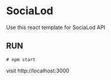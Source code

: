 # SociaLod
Use this react template for SociaLod API

RUN
---
    # npm start

visit http://localhost:3000